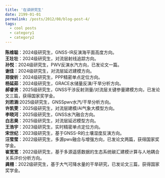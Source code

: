 ```yaml
---
title: '在读研究生'
date: 2199-01-01
permalink: /posts/2012/08/blog-post-4/
tags:
  - cool posts
  - category1
  - category2
---
```


**陈维聪**：2024级研究生，GNSS-IR反演海平面高度方向。           
**王壮壮**：2024级研究生，对流层射线追踪方向。                        
**孙悦**：2024级研究生，PWV反演水汽方向，已发论文一篇。                      
**谢佳**：2024级研究生，对流层延迟建模方向。                      
**郑俊析**：2024级研究生，PPP精密单点定位方向。           
**杨延茹**：2024级研究生，GRACE水储量反演/干旱分析方向。           
**郝睿贤**：2025级研究生，GNSS干涉反射测量/对流层关键参量建模方向，已发论文三篇，获得国家奖学金。                  
**刘若涵**:2025级研究生，GNSSpwv水汽/干旱分析方向。           
**许凯雯**：2025级研究生，对流层建模/Al气象大模型方向。           
**李晓河**：2025级研究生，GNSS水汽融合方向。           
**白志昊**：2025级研究生，对流层延迟模型方向。           
**王浩宇**：2023级研究生，实时精密单点定位方向。           
**宋世纪**：2023级研究生，基于GNSS-R的土壤湿度反演方向。           
**汪莹莹**：2022级研究生，多源pwv融合与增强方向，已发论文两篇，获得国家奖学金。           
**崔宽宽**：2022级研究生，基于多源遥感数据的生态系统碳汇建模计算与人地耦合关系评价分析方向。           
**龚栩**：2022级研究生，基于大气可降水量的干旱研究，已发论文三篇，获得国家奖学金。           


          
